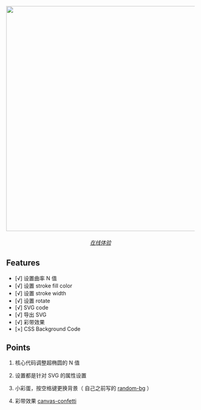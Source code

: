 <p align="center">
  <img src="https://cdn.jsdelivr.net/gh/pinky-pig/pic-bed/images20230727161358.png" width="600"/>
</p>


<h6 align='center'>
  <a href="https://superellipse.mmeme.me/">在线体验</a>
</h6>

## Features

- [√] 设置曲率 N 值
- [√] 设置 stroke fill color
- [√] 设置 stroke width
- [√] 设置 rotate
- [√] SVG code
- [√] 导出 SVG
- [√] 彩带效果
- [×] CSS Background Code

## Points

1. 核心代码调整超椭圆的 N 值

2. 设置都是针对 SVG 的属性设置

3. 小彩蛋，按空格键更换背景（ 自己之前写的 [random-bg](https://github.com/pinky-pig/what-is-my-random-bg) ）

4. 彩带效果 [canvas-confetti](https://github.com/catdad/canvas-confetti)
